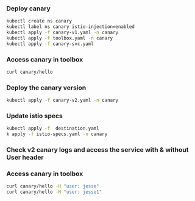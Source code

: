 ### Deploy canary

```sh
kubectl create ns canary
kubectl label ns canary istio-injection=enabled
kubectl apply -f canary-v1.yaml -n canary
kubectl apply -f toolbox.yaml -n canary
kubectl apply -f canary-svc.yaml
```

### Access canary in toolbox

```sh
curl canary/hello
```

### Deploy the canary version

```sh
kubectl apply -f canary-v2.yaml -n canary
```

### Update istio specs

```sh
kubectl apply -f  destination.yaml
k apply -f istio-specs.yaml -n canary
```

### Check v2 canary logs and access the service with & without User header

### Access canary in toolbox

```sh
curl canary/hello -H "user: jesse"
curl canary/hello -H "user: jesse1"
```

